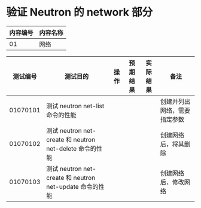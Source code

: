 # 验证 Neutron 的 network 部分

|内容编号|内容名称|
|--------|--------|
|01|网络|


|测试编号|测试目的|操作|预期结果|实际结果|备注|
|--------|--------|----|--------|--------|----|
|01070101|测试 neutron net-list 命令的性能||||创建并列出网络，需要指定参数|
|01070102|测试 neutron net-create 和 neutron net-delete 命令的性能||||创建网络后，将其删除|
|01070103|测试 neutron net-create 和 neutron net-update 命令的性能||||创建网络后，修改网络|

